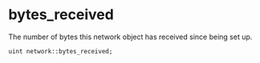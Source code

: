 # bytes_received
The number of bytes this network object has received since being set up.

`uint network::bytes_received;`
